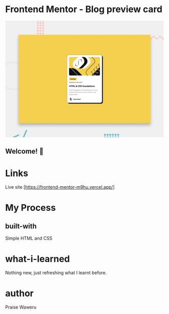 # Frontend Mentor - Blog preview card

![Design preview for the Blog preview card coding challenge](./preview.jpg)

## Welcome! 👋

# Links
Live site [https://frontend-mentor-m9hu.vercel.app/]

# My Process
## built-with
Simple HTML and CSS

# what-i-learned
Nothing new, just refreshing what I learnt before.

# author
Praise Waweru